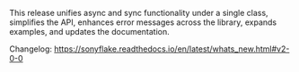 This release unifies async and sync functionality under a single class, simplifies the API, enhances error messages across the library, expands examples, and updates the documentation.

Changelog: https://sonyflake.readthedocs.io/en/latest/whats_new.html#v2-0-0
